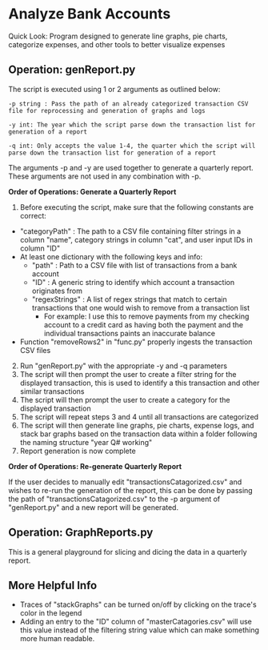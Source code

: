 # Analyze Bank Accounts

Quick Look: Program designed to generate line graphs, pie charts, categorize expenses, and other tools to better visualize expenses

## Operation: genReport.py

The script is executed using 1 or 2 arguments as outlined below:
```
-p string : Pass the path of an already categorized transaction CSV file for reprocessing and generation of graphs and logs

-y int: The year which the script parse down the transaction list for generation of a report

-q int: Only accepts the value 1-4, the quarter which the script will parse down the transaction list for generation of a report
```

The arguments -p and -y are used together to generate a quarterly report. These arguments are not used in any combination with -p.

**Order of Operations: Generate a Quarterly Report**

1. Before executing the script, make sure that the following constants are correct:
- "categoryPath" : The path to a CSV file containing filter strings in a column "name", category strings in column "cat", and user input IDs in column "ID"
- At least one dictionary with the following keys and info:
	- "path" : Path to a CSV file with list of transactions from a bank account
	- "ID" : A generic string to identify which account a transaction originates from
	- "regexStrings" : A list of regex strings that match to certain transactions that one would wish to remove from a transaction list
		- For example: I use this to remove payments from my checking account to a credit card as having both the payment and the individual transactions paints an inaccurate balance
- Function "removeRows2" in "func.py" properly ingests the transaction CSV files
2. Run "genReport.py" with the appropriate -y and -q parameters
3. The script will then prompt the user to create a filter string for the displayed transaction, this is used to identify a this transaction and other similar transactions
4. The script will then prompt the user to create a category for the displayed transaction
5. The script will repeat steps 3 and 4 until all transactions are categorized
6. The script will then generate line graphs, pie charts, expense logs, and stack bar graphs based on the transaction data within a folder following the naming structure "year Q# working"
7. Report generation is now complete

**Order of Operations: Re-generate Quarterly Report**

If the user decides to manually edit "transactionsCatagorized.csv" and wishes to re-run the generation of the report, this can be done by passing the path of "transactionsCatagorized.csv" to the -p argument of "genReport.py" and a new report will be generated.

## Operation: GraphReports.py

This is a general playground for slicing and dicing the data in a quarterly report. 

## More Helpful Info

- Traces of "stackGraphs" can be turned on/off by clicking on the trace's color in the legend
- Adding an entry to the "ID" column of "masterCatagories.csv" will use this value instead of the filtering string value which can make something more human readable.